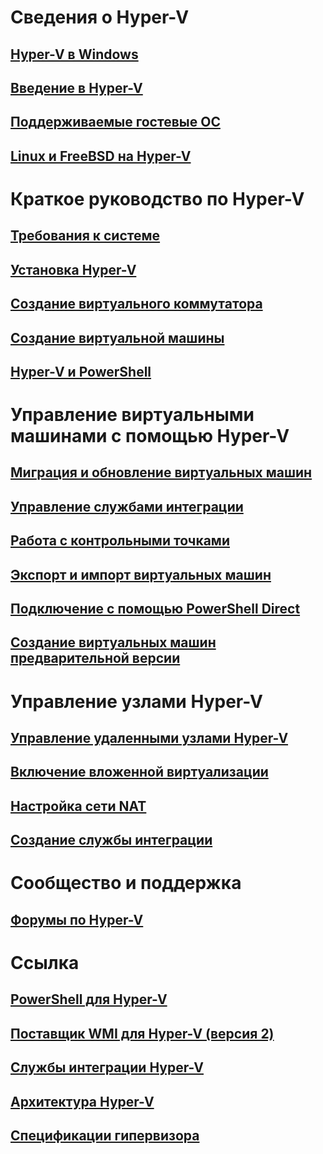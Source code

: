 # Сведения о Hyper-V
## [Hyper-V в Windows](./windows_welcome.md)
## [Введение в Hyper-V](./about/hyperv_on_windows.md)
## [Поддерживаемые гостевые ОС](about/supported_guest_os.md)
## [Linux и FreeBSD на Hyper-V](https://technet.microsoft.com/library/dn531030.aspx)
# Краткое руководство по Hyper-V
## [Требования к системе](quick_start/walkthrough_compatibility.md)
## [Установка Hyper-V](quick_start/walkthrough_install.md)
## [Создание виртуального коммутатора](quick_start/walkthrough_virtual_switch.md)
## [Создание виртуальной машины](quick_start/walkthrough_create_vm.md)
## [Hyper-V и PowerShell](quick_start/walkthrough_powershell.md)
# Управление виртуальными машинами с помощью Hyper-V
## [Миграция и обновление виртуальных машин](http://aka.ms/upgradevmconfig)
## [Управление службами интеграции](user_guide/managing_ics.md)
## [Работа с контрольными точками](user_guide/checkpoints.md)
## [Экспорт и импорт виртуальных машин](user_guide/export_import.md)
## [Подключение с помощью PowerShell Direct](user_guide/vmsession.md)
## [Создание виртуальных машин предварительной версии](user_guide/create_pre-release_vm.md) 
# Управление узлами Hyper-V
## [Управление удаленными узлами Hyper-V](user_guide/remote_host_management.md)
## [Включение вложенной виртуализации](user_guide/nesting.md)
## [Настройка сети NAT](user_guide/setup_nat_network.md)
## [Создание службы интеграции](develop/make_mgmt_service.md)
# Сообщество и поддержка
## [Форумы по Hyper-V](https://social.technet.microsoft.com/Forums/windowsserver/en-US/home?forum=winserverhyperv)
# Ссылка
## [PowerShell для Hyper-V](https://technet.microsoft.com/library/hh848559.aspx)
## [Поставщик WMI для Hyper-V (версия 2)](https://msdn.microsoft.com/library/hh850319.aspx)
## [Службы интеграции Hyper-V](reference/ic_info.md)
## [Архитектура Hyper-V](https://msdn.microsoft.com/en-us/library/cc768520(v=bts.10).aspx)
## [Спецификации гипервизора](reference/tlfs.md)


<!--HONumber=Jun16_HO5-->


